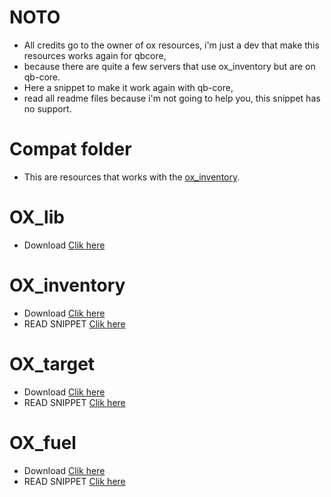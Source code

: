 # NOTO
- All credits go to the owner of ox resources, i'm just a dev that make this resources works again for qbcore, 
- because there are quite a few servers that use ox_inventory but are on qb-core.
- Here a snippet to make it work again with qb-core, 
- read all readme files because i'm not going to help you, this snippet has no support.

# Compat folder
- This are resources that works with the [ox_inventory](https://github.com/overextended/ox_inventory/releases).

# OX_lib
- Download [Clik here](https://github.com/overextended/ox_lib/releases)
 
# OX_inventory
- Download [Clik here](https://github.com/overextended/ox_inventory/releases)
- READ SNIPPET [Clik here](https://github.com/MaDHouSe79/ox-on-qbcore/blob/main/ox_inventory/readme.md)

# OX_target
- Download [Clik here](https://github.com/overextended/ox_target/releases)
- READ SNIPPET [Clik here](https://github.com/MaDHouSe79/ox-on-qbcore/blob/main/ox_target/readme.md)

# OX_fuel
- Download [Clik here](https://github.com/overextended/ox_fuel/releases)
- READ SNIPPET [Clik here](https://github.com/MaDHouSe79/ox-on-qbcore/blob/main/ox_fuel/readme.md)